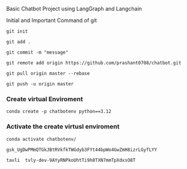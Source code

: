 Basic Chatbot Project using LangGraph and Langchain

Initial and Important Command of git

```
git init

```
```
git add .

```
```
git commit -m "message"
```
```
git remote add origin https://github.com/prashant0708/chatbot.git
```

```
git pull origin master --rebase
```
```
git push -u origin master
```

### Create virtual Enviroment

```
conda create -p chatbotenv python==3.12
```
### Activate the create virtusl enviroment
```
conda activate chatbotenv/
```

```
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
```


```
tavli  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
```
